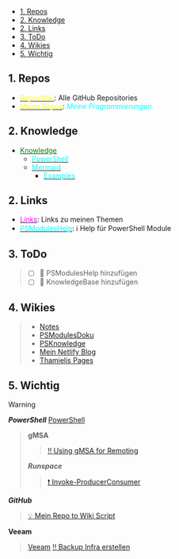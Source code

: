 
- [1. Repos](#1-repos)
- [2. Knowledge](#2-knowledge)
- [2. Links](#2-links)
- [3. ToDo](#3-todo)
- [4. Wikies](#4-wikies)
- [5. Wichtig](#5-wichtig)

##  1. Repos
- [<span style="color:yellow">ReposWiki</span>](<ReposWiki/ReposWiki.md>): Alle GitHub Repositories
- [<span style="color:yellow">Meine Repos</span>](ReposWiki/Repositories.md): <span style="color:cyan">*Meine Programmierungen*</span>

## 2. Knowledge
- [<span style="color:green">Knowledge</span>](<Knowledge/Knowledge.md>)
    - [<span style="color:cyan">PowerShell</span>](<Knowledge/PowerShell/PowerShell.md>)
    - [<span style="color:cyan">Mermaid</span>](<Knowledge/Mermaid/Mermaid.md>)
      - [<span style="color:cyan">Examples</span>](<Knowledge/Mermaid/MermaidOnGitHubExamples.md>)

##  2. Links
- [<span style="color:magenta">Links</span>](<Links/LinksWiki.md>): Links zu meinen Themen
- [<span style="color:cyan">PSModulesHelp</span>](<PSModulesHelp/ModuleDoku.md>): :information_source: Help für PowerShell Module

##  3. ToDo
  > - [ ] :memo: PSModulesHelp hinzufügen
  > - [ ] :memo: KnowledgeBase hinzufügen

## 4. Wikies
  > - [Notes](https://github.com/thamielis/Notes)
  > - [PSModulesDoku](https://thamielis.github.io/PSModulesDoku/)
  > - [PSKnowledge](https://thamielis.github.io/PSKnowledge/ClassExplorer/gasm.html)
  > - [Mein Netlify Blog](<https://blog.in-pro.org>)
  > - [Thamielis Pages](<https://thamielis.github.io>)

## 5. Wichtig
>[!warning]
>***PowerShell***
>[PowerShell](Links/PowerShell%20Links.md)
>>**gMSA**
>>>[:bangbang: Using gMSA for Remoting](Knowledge/PowerShell/gMSA/Using%20Group%20Managed%20Service%20Accounts%20(gMSAs)%20for%20PowerShell%20Remoting.md)
>>
>>***Runspace***
>>>[:exclamation: Invoke-ProducerConsumer](Scripts/Invoke-ProducerConsumer.ps1)
>>
>***GitHub***
>>[:bulb: Mein Repo to Wiki Script](https://github.com/thamielis/PSRepoOverview)
>
>**Veeam**
>>[Veeam](Links/Veeam.md)
>>[:bangbang: Backup Infra erstellen](<https://jorgedelacruz.uk/2020/03/09/veeam-how-to-design-and-implement-a-backup-system-based-on-sla-policies-part-i-design-architecture-and-tagging-in-vsphere>)
>

